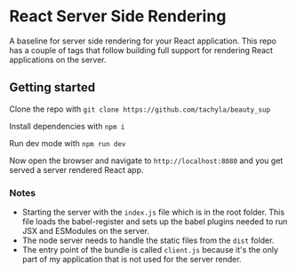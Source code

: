 # React Server Side Rendering
A baseline for server side rendering for your React application. This repo has a couple of tags that follow building full support for rendering React applications on the server.

## Getting started
Clone the repo with
```git clone https://github.com/tachyla/beauty_sup```

Install dependencies with
```npm i```

Run dev mode with
```npm run dev```

Now open the browser and navigate to `http://localhost:8080` and you get served a server rendered React app. 

### Notes
* Starting the server with the `index.js` file which is in the root folder. This file loads the babel-register and sets up the babel plugins needed to run JSX and ESModules on the server.
* The node server needs to handle the static files from the `dist` folder.
* The entry point of the bundle is called `client.js` because it's the only part of my application that is not used for the server render.
